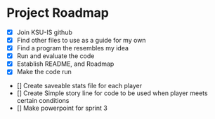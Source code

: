 # Project Roadmap

- [x] Join KSU-IS github 
- [x] Find other files to use as a guide for my own
- [x] Find a program the resembles my idea
- [x] Run and evaluate the code
- [x] Establish README, and Roadmap
- [x] Make the code run
- [] Create saveable stats file for each player 
- [] Create Simple story line for code to be used when player meets certain conditions
- [] Make powerpoint for sprint 3
